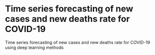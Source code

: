 # Time series forecasting of new cases and new deaths rate for COVID-19
 Time series forecasting of new cases and new deaths rate for COVID-19 using deep learning methods
